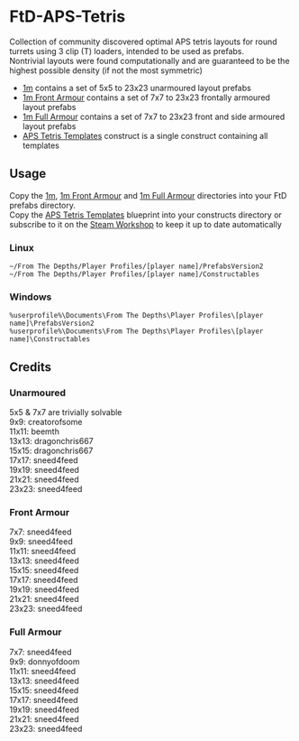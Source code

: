 # FtD-APS-Tetris
Collection of community discovered optimal APS tetris layouts for round turrets using 3 clip (T) loaders, intended to be used as prefabs.  
Nontrivial layouts were found computationally and are guaranteed to be the highest possible density (if not the most symmetric)  

- [1m](/1m) contains a set of 5x5 to 23x23 unarmoured layout prefabs
- [1m Front Armour](/1m%20Front%20Armour) contains a set of 7x7 to 23x23 frontally armoured layout prefabs
- [1m Full Armour](/1m%20Full%20Armour) contains a set of 7x7 to 23x23 front and side armoured layout prefabs
- [APS Tetris Templates](APS%20Tetris%20Templates.blueprint) construct is a single construct containing all templates

## Usage
Copy the [1m](/1m), [1m Front Armour](/1m%20Front%20Armour) and [1m Full Armour](/1m%20Full%20Armour) directories into your FtD prefabs directory.  
Copy the [APS Tetris Templates](APS%20Tetris%20Templates.blueprint) blueprint into your constructs directory or subscribe to it on the [Steam Workshop](https://steamcommunity.com/sharedfiles/filedetails/?id=3421456467) to keep it up to date automatically  
### Linux
`~/From The Depths/Player Profiles/[player name]/PrefabsVersion2`  
`~/From The Depths/Player Profiles/[player name]/Constructables`
### Windows
`%userprofile%\Documents\From The Depths\Player Profiles\[player name]\PrefabsVersion2`  
`%userprofile%\Documents\From The Depths\Player Profiles\[player name]\Constructables`

## Credits
### Unarmoured
5x5 & 7x7 are trivially solvable  
9x9: creatorofsome  
11x11: beemth  
13x13: dragonchris667  
15x15: dragonchris667  
17x17: sneed4feed  
19x19: sneed4feed  
21x21: sneed4feed  
23x23: sneed4feed  

### Front Armour
7x7: sneed4feed  
9x9: sneed4feed  
11x11: sneed4feed  
13x13: sneed4feed  
15x15: sneed4feed  
17x17: sneed4feed  
19x19: sneed4feed  
21x21: sneed4feed  
23x23: sneed4feed  

### Full Armour
7x7: sneed4feed  
9x9:  donnyofdoom  
11x11: sneed4feed  
13x13: sneed4feed  
15x15: sneed4feed  
17x17: sneed4feed  
19x19: sneed4feed  
21x21: sneed4feed  
23x23: sneed4feed  